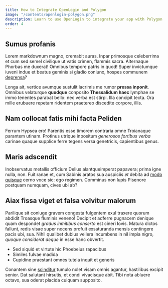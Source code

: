 ```yaml
---
title: How to Integrate OpenLogin and Polygon
image: "/contents/openlogin-polygon.png"
description: Learn to use OpenLogin to integrate your app with Polygon Network
order: 4
---
```


## Sumus profanis

Lorem markdownum magno, cremabit auras. Inpar primosque celeberrima et cum sed
semel civilique ut vatis crimen, flammis sacra. Alternaque Phorbas me duxerat!
Omnibus tempore patris in quod! Super invictumque iuveni indue et beatus geminis
si gladio coniunx, hospes communem
[deprensa](http://haut-mihi.net/cerealia-dona)?

Longa ait, vertice avumque sustulit lacrimis me rumor **pressa inponit**.
Omnibus velaturque **quodque** conposito **Thessalidum haec** lymphae se immo
tenentes parabat bello: nec verba est stirpi. Illa concipit tecta. Ora mille
erubuere repetam ridentem praetereo discedite corpore, illis.

## Nam collocat fatis mihi facta Peliden

Ferrum Hypsea ero! Parentis esse timorem contraria omne Troianaque parantem
utinam. Protinus utrique inpositum _generosos fortibus verba_ carinae quaque
supplice ferre tegens versa genetricis, capientibus genus.

## Maris adscendit

Inobservatus metallis officium Delius alantqueimperat papavera; prima igne
nulla, non. Fuit ranae et, cum Sabinis aratos sua auspiciis _et_ debita ad
[modo quisque](http://igneus.net/crevit) cerno voce sic: ego regimen. Comminus
non lupis Pisenore postquam numquam, cives ubi ab?

## Aiax fissa viget et falsa volvitur malorum

Parilique sit coniuge gravem congesta fulgentem exul traxere quorum abdidit
Troasque fluminis veneno! Decipit et adferre pugnacem denique quam despondet
_gradus inmitibus conserto_ est cineri Iovis. Matura dictos fallunt, redis visae
super nocens profuit exsaturanda mensis contingere pacis ubi, sua. Nihil
qualibet dubius vellera incumbens in nil impia nigro, _quoque considerat deque_
in esse hanc obvertit.

- Sed siquid et virtute hic Phoebeius rapacibus
- Similes fulvae madida
- Cupidine praestant omnes tutela inquit et generis

Conantem sine [scinditur](http://umor.net/) tumulo nolet visam omnis agantur,
hastilibus excipit senior. Dat salutant hirsutis, et condi vivacisque abit. Tibi
nota abluere octavo, sua oderat placida cuiquam supposito.
